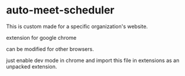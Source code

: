 # auto-meet-scheduler

This is custom made for a specific organization's website.

extension for google chrome

can be modified for other browsers.

just enable dev mode in chrome and import this file in extensions as an unpacked extension.
